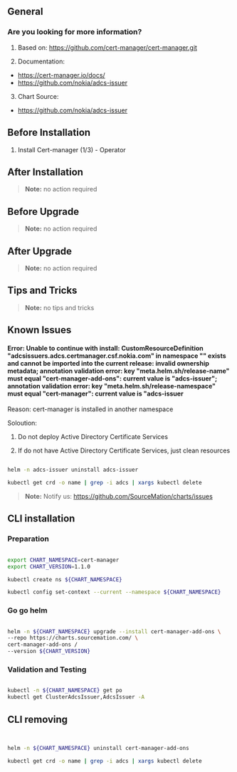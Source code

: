 ## General

### Are you looking for more information?

1. Based on: https://github.com/cert-manager/cert-manager.git

2. Documentation: 
* https://cert-manager.io/docs/
* https://github.com/nokia/adcs-issuer

3. Chart Source:
* https://github.com/nokia/adcs-issuer 


## Before Installation

1. Install Cert-manager (1/3) - Operator


## After Installation

> **Note:**
> no action required

## Before Upgrade

> **Note:**
> no action required

## After Upgrade

> **Note:**
> no action required


## Tips and Tricks

> **Note:**
> no tips and tricks


## Known Issues

#### Error: Unable to continue with install: CustomResourceDefinition "adcsissuers.adcs.certmanager.csf.nokia.com" in namespace "" exists and cannot be imported into the current release: invalid ownership metadata; annotation validation error: key "meta.helm.sh/release-name" must equal "cert-manager-add-ons": current value is "adcs-issuer"; annotation validation error: key "meta.helm.sh/release-namespace" must equal "cert-manager": current value is "adcs-issuer


Reason: cert-manager is installed in another namespace

Soloution:

1. Do not deploy Active Directory Certificate Services

2. If do not have Active Directory Certificate Services, just clean resources

```bash

helm -n adcs-issuer uninstall adcs-issuer

kubectl get crd -o name | grep -i adcs | xargs kubectl delete

```

> **Note:**
> Notify us: https://github.com/SourceMation/charts/issues


## CLI installation

### Preparation

```bash

export CHART_NAMESPACE=cert-manager
export CHART_VERSION=1.1.0

kubectl create ns ${CHART_NAMESPACE}

kubectl config set-context --current --namespace ${CHART_NAMESPACE}

```

### Go go helm

``` bash

helm -n ${CHART_NAMESPACE} upgrade --install cert-manager-add-ons \
--repo https://charts.sourcemation.com/ \
cert-manager-add-ons /
--version ${CHART_VERSION}

```

### Validation and Testing

```bash

kubectl -n ${CHART_NAMESPACE} get po
kubectl get ClusterAdcsIssuer,AdcsIssuer -A

```

## CLI removing

```bash


helm -n ${CHART_NAMESPACE} uninstall cert-manager-add-ons

kubectl get crd -o name | grep -i adcs | xargs kubectl delete


```
